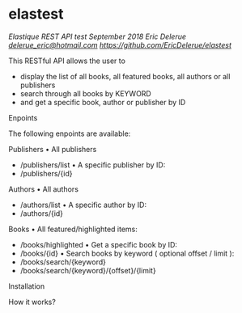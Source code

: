# elastest

*Elastique REST API test*
*September 2018*
*Eric Delerue delerue_eric@hotmail.com*
*https://github.com/EricDelerue/elastest*


This RESTful API allows the user to 

- display the list of all books, all featured books, all authors or all publishers
- search through all books by KEYWORD
- and get a specific book, author or publisher by ID

Enpoints

The following enpoints are available:

Publishers
• All publishers
- /publishers/list
• A specific publisher by ID:
- /publishers/{id}
	
Authors
• All authors
- /authors/list
• A specific author by ID:
- /authors/{id}

Books
• All featured/highlighted items:
- /books/highlighted
• Get a specific book by ID:
- /books/{id}
• Search books by keyword ( optional offset / limit ):
- /books/search/{keyword}
- /books/search/{keyword}/{offset}/{limit}
	
Installation





How it works?	
	
